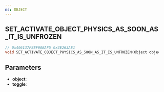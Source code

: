 ```yaml
---
ns: OBJECT
---
```

## SET_ACTIVATE_OBJECT_PHYSICS_AS_SOON_AS_IT_IS_UNFROZEN

```c
// 0x406137F8EF90EAF5 0x3E263AE1
void SET_ACTIVATE_OBJECT_PHYSICS_AS_SOON_AS_IT_IS_UNFROZEN(Object object, BOOL toggle);
```

## Parameters
* **object**:
* **toggle**:

